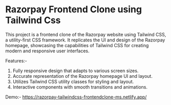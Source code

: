 # Razorpay Frontend Clone using Tailwind Css

This project is a frontend clone of the Razorpay website using Tailwind CSS, a utility-first CSS framework. It replicates the UI and design of the Razorpay homepage, showcasing the capabilities of Tailwind CSS for creating modern and responsive user interfaces.

Features:-

1. Fully responsive design that adapts to various screen sizes.
2. Accurate representation of the Razorpay homepage UI and layout.
3. Utilizes Tailwind CSS utility classes for styling and layout.
4. Interactive components with smooth transitions and animations.

Demo:- https://razorpay-tailwindcss-frontendclone-ms.netlify.app/
